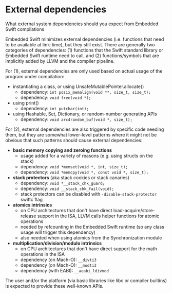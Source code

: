 # External dependencies

What external system dependencies should you expect from Embedded Swift compilations

Embedded Swift minimizes external dependencies (i.e. functions that need to be available at link-time), but they still exist. There are generally two categories of dependencies: (1) functions that the Swift standard library or Embedded Swift runtime need to call, and (2) functions/symbols that are implicitly added by LLVM and the compiler pipeline.

For (1), external dependencies are only used based on actual usage of the program under compilation:

- instantiating a class, or using UnsafeMutablePointer.allocate()
  - dependency: `int posix_memalign(void **, size_t, size_t);`
  - dependency: `void free(void *);`
- using print()
  - dependency: `int putchar(int);`
- using Hashable, Set, Dictionary, or random-number generating APIs
  - dependency: `void arc4random_buf(void *, size_t);`

For (2), external dependencies are also triggered by specific code needing them, but they are somewhat lower-level patterns where it might not be obvious that such patterns should cause external dependencies:

- **basic memory copying and zeroing functions**
  - usage added for a variety of reasons (e.g. using structs on the stack)
  - dependency: `void *memset(void *, int, size_t);`
  - dependency: `void *memcpy(void *, const void *, size_t);`
- **stack protectors** (aka stack cookies or stack canaries)
  - dependency: `void *__stack_chk_guard;`
  - dependency: `void __stack_chk_fail(void);`
  - stack protectors can be disabled with `-disable-stack-protector` swiftc flag
- **atomics intrinsics**
  - on CPU architectures that don't have direct load-acquire/store-release support in the ISA, LLVM calls helper functions for atomic operations
  - needed by refcounting in the Embedded Swift runtime (so any class usage will trigger this dependency)
  - also needed when using atomics from the Synchronization module
- **multiplication/division/modulo intrinsics**
  - on CPU architectures that don't have direct support for the math operations in the ISA
  - dependency (on Mach-O): `__divti3`
  - dependency (on Mach-O): `__modti3`
  - dependency (with EABI): `__aeabi_ldivmod`

The user and/or the platform (via basic libraries like libc or compiler builtins) is expected to provide these well-known APIs.
